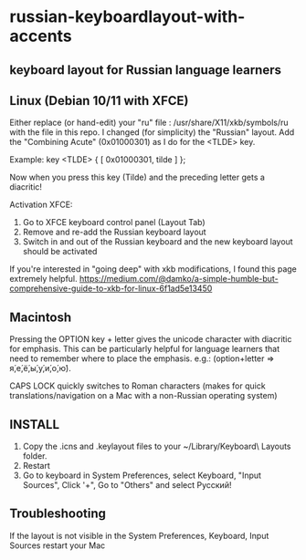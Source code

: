 # russian-keyboardlayout-with-accents

keyboard layout for Russian language learners 
---------------------------------------------

Linux (Debian 10/11 with XFCE)
---------------------------

Either replace (or hand-edit) your "ru" file : /usr/share/X11/xkb/symbols/ru with the file in this repo.
I changed (for simplicity) the "Russian" layout.
Add the "Combining Acute" (0x01000301) as I do for the \<TLDE\> key.
  
Example:
key \<TLDE\> { [ 0x01000301, tilde ] };

Now when you press this key (Tilde) and the preceding letter gets a diacritic!

Activation XFCE:
1) Go to XFCE keyboard control panel (Layout Tab)
2) Remove and re-add the Russian keyboard layout
3) Switch in and out of the Russian keyboard and the new keyboard layout should be activated

If you're interested in "going deep" with xkb modifications, I found this page extremely helpful.
https://medium.com/@damko/a-simple-humble-but-comprehensive-guide-to-xkb-for-linux-6f1ad5e13450

Macintosh 
-------------------------------------------------------

Pressing the OPTION key + letter gives the unicode character with diacritic for emphasis.  This can be particularly helpful for language learners that need to remember where to place the emphasis.  e.g.: (option+letter => я́,е́,ё́,ы́,у́,и́,о́,ю́).  

CAPS LOCK quickly switches to Roman characters (makes for quick translations/navigation on a Mac with a non-Russian operating system)

INSTALL
-------
1. Copy the .icns and .keylayout files to your ~/Library/Keyboard\ Layouts folder.
2. Restart
3. Go to keyboard in System Preferences, select Keyboard, "Input Sources", Click '+", Go to "Others" and select Русский!

Troubleshooting
---------------
If the layout is not visible in the System Preferences, Keyboard, Input Sources restart your Mac
